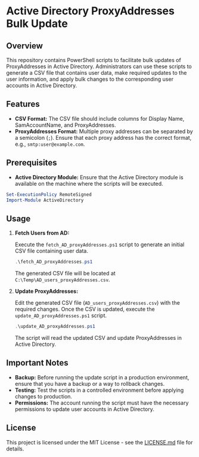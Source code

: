 # Active Directory ProxyAddresses Bulk Update

## Overview

This repository contains PowerShell scripts to facilitate bulk updates of ProxyAddresses in Active Directory. Administrators can use these scripts to generate a CSV file that contains user data, make required updates to the user information, and apply bulk changes to the corresponding user accounts in Active Directory.

## Features

- **CSV Format:** The CSV file should include columns for Display Name, SamAccountName, and ProxyAddresses.
- **ProxyAddresses Format:** Multiple proxy addresses can be separated by a semicolon (`;`). Ensure that each proxy address has the correct format, e.g., `smtp:user@example.com`.

## Prerequisites

- **Active Directory Module:** Ensure that the Active Directory module is available on the machine where the scripts will be executed.

```powershell
Set-ExecutionPolicy RemoteSigned
Import-Module ActiveDirectory
```

## Usage

1. **Fetch Users from AD:**

   Execute the `fetch_AD_proxyAddresses.ps1` script to generate an initial CSV file containing user data.

   ```powershell
   .\fetch_AD_proxyAddresses.ps1
   ```

   The generated CSV file will be located at `C:\Temp\AD_users_proxyAddresses.csv`.

2. **Update ProxyAddresses:**

   Edit the generated CSV file (`AD_users_proxyAddresses.csv`) with the required changes. Once the CSV is updated, execute the `update_AD_proxyAddresses.ps1` script.

   ```powershell
   .\update_AD_proxyAddresses.ps1
   ```

   The script will read the updated CSV and update ProxyAddresses in Active Directory.

## Important Notes

- **Backup:** Before running the update script in a production environment, ensure that you have a backup or a way to rollback changes.
- **Testing:** Test the scripts in a controlled environment before applying changes to production.
- **Permissions:** The account running the script must have the necessary permissions to update user accounts in Active Directory.

## License

This project is licensed under the MIT License - see the [LICENSE.md](LICENSE.md) file for details.

